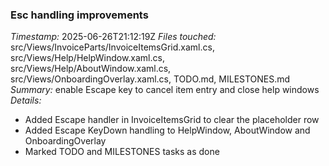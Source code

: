 ### Esc handling improvements
*Timestamp:* 2025-06-26T21:12:19Z
*Files touched:* src/Views/InvoiceParts/InvoiceItemsGrid.xaml.cs, src/Views/Help/HelpWindow.xaml.cs, src/Views/Help/AboutWindow.xaml.cs, src/Views/OnboardingOverlay.xaml.cs, TODO.md, MILESTONES.md
*Summary:* enable Escape key to cancel item entry and close help windows
*Details:*
- Added Escape handler in InvoiceItemsGrid to clear the placeholder row
- Added Escape KeyDown handling to HelpWindow, AboutWindow and OnboardingOverlay
- Marked TODO and MILESTONES tasks as done

